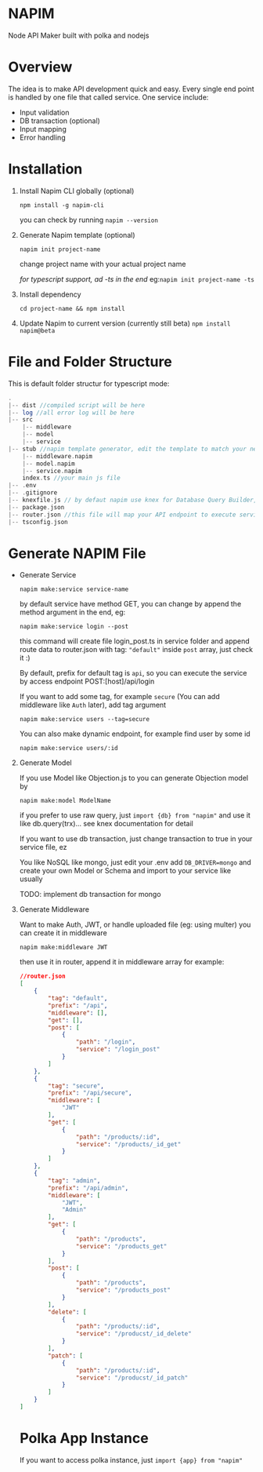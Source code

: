 # NAPIM
Node API Maker built with polka and nodejs

# Overview
The idea is to make API development quick and easy. Every single end point is handled by one file that called service. One service include:
- Input validation
- DB transaction (optional)
- Input mapping
- Error handling

# Installation
1. Install Napim CLI globally (optional)

    `npm install -g napim-cli`
    
    you can check by running `napim --version`
2. Generate Napim template (optional)
    
    `napim init project-name`
    
    change project name with your actual project name
    
    *for typescript support, ad -ts in the end* eg:`napim init project-name -ts`
    
3. Install dependency
  
    `cd project-name && npm install`

4. Update Napim to current version (currently still beta)
    `npm install napim@beta`
# File and Folder Structure
  
This is default folder structur for typescript mode:
``` php
.
|-- dist //compiled script will be here
|-- log //all error log will be here
|-- src
    |-- middleware
    |-- model
    |-- service
|-- stub //napim template generator, edit the template to match your needs
    |-- middleware.napim
    |-- model.napim
    |-- service.napim
    index.ts //your main js file
|-- .env
|-- .gitignore
|-- knexfile.js // by defaut napim use knex for Database Query Builder, delete it if you use nosql like mongo
|-- package.json
|-- router.json //this file will map your API endpoint to execute service file
|-- tsconfig.json
```
# Generate NAPIM File

- Generate Service
    
    `napim make:service service-name`
    
    by default service have method GET, you can change by append the method argument in the end, eg:
    
    `napim make:service login --post`
    
    this command will create file login_post.ts in service folder and append route data to router.json with tag: `"default"` inside `post` array, just check it :)
    
    By default, prefix for default tag is `api`, so you can execute the service by access endpoint POST:[host]/api/login
    
    If you want to add some tag, for example `secure` (You can add middleware like `Auth` later), add tag argument
    
    `napim make:service users --tag=secure`
    
    You can also make dynamic endpoint, for example find user by some id
    
    `napim make:service users/:id`

2. Generate Model
    
    If you use Model like Objection.js to you can generate Objection model by
    
    `napim make:model ModelName`
    
    if you prefer to use raw query, just `import {db} from "napim"` and use it like db.query(trx)... see knex documentation for detail
    
    If you want to use db transaction, just change transaction to true in your service file, ez
    
    You like NoSQL like mongo, just edit your .env add `DB_DRIVER=mongo` and create your own Model or Schema and import to your service like usually
    
    TODO: implement db transaction for mongo
  
3. Generate Middleware
  
    Want to make Auth, JWT, or handle uploaded file (eg: using multer) you can create it in middleware
    
    `napim make:middleware JWT`
    
    then use it in router, append it in middleware array for example:
    
    ``` json
    //router.json
    [
        {
            "tag": "default",
            "prefix": "/api",
            "middleware": [],
            "get": [],
            "post": [
                {
                    "path": "/login",
                    "service": "/login_post"
                }
            ]
        },
        {
            "tag": "secure",
            "prefix": "/api/secure",
            "middleware": [
                "JWT"
            ],
            "get": [
                {
                    "path": "/products/:id",
                    "service": "/products/_id_get"
                }
            ]
        },
        {
            "tag": "admin",
            "prefix": "/api/admin",
            "middleware": [
                "JWT",
                "Admin"
            ],
            "get": [
                {
                    "path": "/products",
                    "service": "/products_get"
                }
            ],
            "post": [
                {
                    "path": "/products",
                    "service": "/products_post"
                }
            ],
            "delete": [
                {
                    "path": "/products/:id",
                    "service": "/producst/_id_delete"
                }
            ],
            "patch": [
                {
                    "path": "/products/:id",
                    "service": "/producst/_id_patch"
                }
            ]
        }
    ]
    ```
    # Polka App Instance
    
    If you want to access polka instance, just `import {app} from "napim"`
 
    
    
